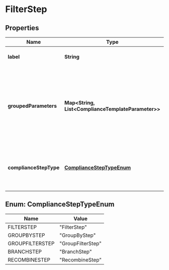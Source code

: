 

# FilterStep


## Properties

| Name | Type | Description | Notes |
|------------ | ------------- | ------------- | -------------|
|**label** | **String** | The label of the compliance step |  |
|**groupedParameters** | **Map&lt;String, List&lt;ComplianceTemplateParameter&gt;&gt;** | Parameters required for the step. Some step types group parameters to differentiate between, for example, hard limit and warning threshold parameters |  |
|**complianceStepType** | [**ComplianceStepTypeEnum**](#ComplianceStepTypeEnum) | . The available values are: FilterStep, GroupByStep, GroupFilterStep, BranchStep, RecombineStep |  |



## Enum: ComplianceStepTypeEnum

| Name | Value |
|---- | -----|
| FILTERSTEP | &quot;FilterStep&quot; |
| GROUPBYSTEP | &quot;GroupByStep&quot; |
| GROUPFILTERSTEP | &quot;GroupFilterStep&quot; |
| BRANCHSTEP | &quot;BranchStep&quot; |
| RECOMBINESTEP | &quot;RecombineStep&quot; |




